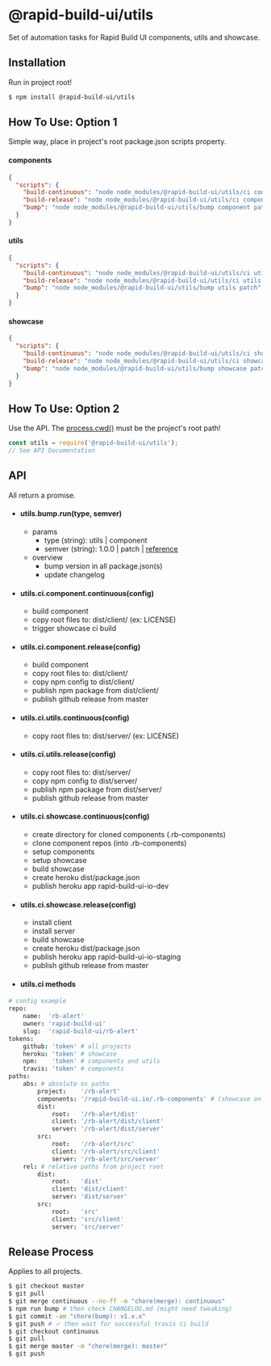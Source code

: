# @rapid-build-ui/utils
Set of automation tasks for Rapid Build UI components, utils and showcase.


## Installation
Run in project root!

```bash
$ npm install @rapid-build-ui/utils
```


## How To Use: Option 1
Simple way, place in project's root package.json scripts property.

#### components
```json
{
  "scripts": {
    "build-continuous": "node node_modules/@rapid-build-ui/utils/ci component continuous",
    "build-release": "node node_modules/@rapid-build-ui/utils/ci component release",
    "bump": "node node_modules/@rapid-build-ui/utils/bump component patch"
  }
}
```

#### utils
```json
{
  "scripts": {
    "build-continuous": "node node_modules/@rapid-build-ui/utils/ci utils continuous",
    "build-release": "node node_modules/@rapid-build-ui/utils/ci utils release",
    "bump": "node node_modules/@rapid-build-ui/utils/bump utils patch"
  }
}
```

#### showcase
```json
{
  "scripts": {
    "build-continuous": "node node_modules/@rapid-build-ui/utils/ci showcase continuous",
    "build-release": "node node_modules/@rapid-build-ui/utils/ci showcase release",
    "bump": "node node_modules/@rapid-build-ui/utils/bump showcase patch"
  }
}
```


## How To Use: Option 2
Use the API. The [process.cwd()](https://goo.gl/QS1WtL) must be the project's root path!

```js
const utils = require('@rapid-build-ui/utils');
// See API Documentation
```


## API
All return a promise.

* #### utils.bump.run(type, semver)
	* params
		* type (string): utils | component
		* semver (string): 1.0.0 | patch | [reference](https://docs.npmjs.com/cli/version)
	* overview
		* bump version in all package.json(s)
		* update changelog

* #### utils.ci.component.continuous(config)
	* build component
	* copy root files to: dist/client/ (ex: LICENSE)
	* trigger showcase ci build

* #### utils.ci.component.release(config)
	* build component
	* copy root files to: dist/client/
	* copy npm config to dist/client/
	* publish npm package from dist/client/
	* publish github release from master

* #### utils.ci.utils.continuous(config)
	* copy root files to: dist/server/ (ex: LICENSE)

* #### utils.ci.utils.release(config)
	* copy root files to: dist/server/
	* copy npm config to dist/server/
	* publish npm package from dist/server/
	* publish github release from master

* #### utils.ci.showcase.continuous(config)
	* create directory for cloned components (.rb-components)
	* clone component repos (into .rb-components)
	* setup components
	* setup showcase
	* build showcase
	* create heroku dist/package.json
	* publish heroku app rapid-build-ui-io-dev

* #### utils.ci.showcase.release(config)
	* install client
	* install server
	* build showcase
	* create heroku dist/package.json
	* publish heroku app rapid-build-ui-io-staging
	* publish github release from master

* #### utils.ci methods
```coffeescript
# config example
repo:
	name:  'rb-alert'
	owner: 'rapid-build-ui'
	slug:  'rapid-build-ui/rb-alert'
tokens:
	github: 'token' # all projects
	heroku: 'token' # showcase
	npm:    'token' # components and utils
	travis: 'token' # components
paths:
	abs: # absolute os paths
		project:    '/rb-alert'
		components: '/rapid-build-ui.io/.rb-components' # (showcase only)
		dist:
			root:   '/rb-alert/dist'
			client: '/rb-alert/dist/client'
			server: '/rb-alert/dist/server'
		src:
			root:   '/rb-alert/src'
			client: '/rb-alert/src/client'
			server: '/rb-alert/src/server'
	rel: # relative paths from project root
		dist:
			root:   'dist'
			client: 'dist/client'
			server: 'dist/server'
		src:
			root:   'src'
			client: 'src/client'
			server: 'src/server'
```


## Release Process
Applies to all projects.

```bash
$ git checkout master
$ git pull
$ git merge continuous --no-ff -m "chore(merge): continuous"
$ npm run bump # then check CHANGELOG.md (might need tweaking)
$ git commit -am "chore(bump): v1.x.x"
$ git push # ✓ then wait for successful travis ci build
$ git checkout continuous
$ git pull
$ git merge master -m "chore(merge): master"
$ git push
```